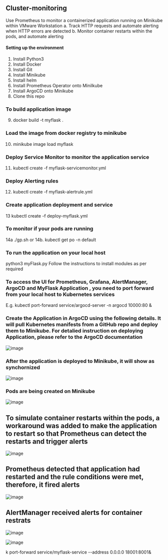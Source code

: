 ## Cluster-monitoring
Use Prometheus to monitor a containerized application running on Minikube within VMware Workstation
  a. Track HTTP requests and automate alerting when HTTP errors are detected
  b. Monitor container restarts within the pods, and automate alerting
  
#### Setting up the environment
1. Install Python3
2. Install Docker
3. Install Git
4. Install Minikube
5. Install helm
6. Install Prometheus Operator onto Minilkube
7. Install ArgoCD onto Minikube
8. Clone this repo 

### To build application image 
9. docker build -t myflask .

### Load the image from docker registry to minikube
10. minikube image load myflask 

### Deploy Service Monitor to monitor the application service
11. kubectl create -f myflask-servicemonitor.yml 

### Deploy Alerting rules
12. kubectl create -f myflask-alertrule.yml

### Create application deployment and service
13 kubectl create -f deploy-myflask.yml

### To monitor if your pods are running
14a ./gp.sh
or
14b. kubectl get po -n default


### To run the application on your local host
 python3 myFlask.py
Follow the instructions to install modules as per required


### To access the UI for Prometheus, Grafana, AlertManager, ArgoCD and MyFlask Application , you need to port forward from your local host to Kubernetes services
E.g. kubectl port-forward service/argocd-server -n argocd  10000:80 & 

### Create the Application in ArgoCD using the following details. It will pull Kubernetes manifests from a GitHub repo and deploy them to Minikube. For detalied instruction on deploying Application, please refer to the ArgoCD documentation

![image](https://github.com/user-attachments/assets/1bed5ad9-437c-4b3d-b48e-6a9f0003318b)


### After the application is deployed to Minikube, it will show as synchornized

![image](https://github.com/user-attachments/assets/10a4774f-fe42-4aef-916f-45e07b839572)

### Pods are being created on Minikube

![image](https://github.com/user-attachments/assets/a6a3fe00-b868-4ac1-81f9-3dfb158355e9)

## To simulate container restarts within the pods, a workaround was added to make the application to restart so that Prometheus can detect the restarts and trigger alerts

![image](https://github.com/user-attachments/assets/9041f5bc-bd9b-4c26-8128-92e68164859d)

## Prometheus detected that application had restarted and the rule conditions were met, therefore, it fired alerts

![image](https://github.com/user-attachments/assets/8f8e1e51-0fb2-4fd5-a4e1-32aaf207c352)

## AlertManager received alerts for container restrats

![image](https://github.com/user-attachments/assets/0734e49f-93e4-45cb-8c6d-05c1711d4fc7)


![image](https://github.com/user-attachments/assets/28984e54-d240-4fb5-a68f-148c6b7cc345)




k port-forward service/myflask-service --address 0.0.0.0 18001:8001&



